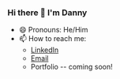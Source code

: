 ### Hi there 👋  I'm Danny

- 😄  Pronouns: He/Him
- 📫  How to reach me:
  * [LinkedIn](https://www.linkedin.com/in/danielberger18/)
  * [Email](mailto:danberadi@gmail.com)
  * Portfolio -- coming soon!
